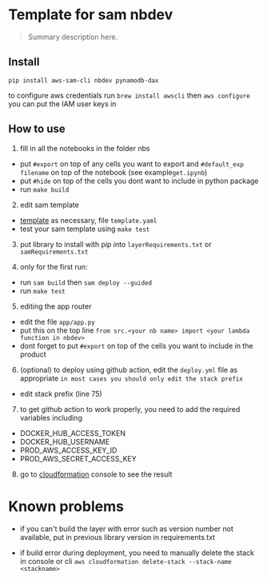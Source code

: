 # Template for sam nbdev
> Summary description here.


## Install

`pip install aws-sam-cli nbdev pynamodb-dax`

to configure aws credentials run `brew install awscli` then `aws configure`
you can put the IAM user keys in

## How to use

1. fill in all the notebooks in the folder nbs
  * put `#export` on top of any cells you want to export and `#default_exp filename` on top of the notebook (see example`get.ipynb`)
  * put `#hide` on top of the cells you dont want to include in python package
  * run `make build`

2. edit sam template 
  * [template](https://docs.aws.amazon.com/serverless-application-model/latest/developerguide/sam-resource-function.html) as necessary, file `template.yaml`
  * test your sam template using `make test`

3. put library to install with pip into `layerRequirements.txt` or `samRequirements.txt`

4. only for the first run:
  * run `sam build` then `sam deploy --guided`
  * run `make test`
  
5. editing the app router
  * edit the file `app/app.py`
  * put this on the top line `from src.<your nb name> import <your lambda function in nbdev>`
  * dont forget to put `#export` on top of the cells you want to include in the product
  
6. (optional) to deploy using github action, edit the `deploy.yml` file as appropriate
  `in most cases you should only edit the stack prefix `
  * edit stack prefix (line 75)
  
7. to get github action to work properly, you need to add the required variables including
  * DOCKER_HUB_ACCESS_TOKEN
  * DOCKER_HUB_USERNAME
  * PROD_AWS_ACCESS_KEY_ID
  * PROD_AWS_SECRET_ACCESS_KEY

8. go to [cloudformation](https://ap-southeast-1.console.aws.amazon.com/cloudformation) console to see the result



# Known problems

* if you can't build the layer with error such as version number not available, put in previous library version in requirements.txt

* if build error during deployment, you need to manually delete the stack in console or cli `aws cloudformation delete-stack --stack-name <stackname>`